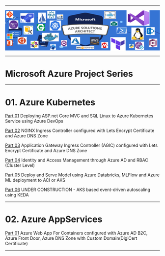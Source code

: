 ----------------------------------------------------------------------------------------------


![alt text](https://github.com/GBuenaflor/01azure/blob/master/Picture1.png)



----------------------------------------------------------------------------------------------
#  Microsoft Azure Project Series
----------------------------------------------------------------------------------------------
 
# 01. Azure Kubernetes
       
   [Part 01](https://github.com/GBuenaflor/01azure-asp.netcore-mvc-sql-aks/) 
    Deploying ASP.net Core MVC and SQL Linux to Azure Kubernetes Service using Azure DevOps       
    
   [Part 02](https://github.com/GBuenaflor/01azure-aks-ingresscontroller-https/)
    NGINX Ingress Controller configured with Lets Encrypt Certificate and Azure DNS Zone
    
   [Part 03](https://github.com/GBuenaflor/01azure-aks-ingresscontroller-agic/)
   Application Gateway Ingress Controller (AGIC) configured with Lets Encrypt Certificate and Azure DNS Zone
    
   [Part 04](https://github.com/GBuenaflor/01azure-aks-azure-ad-integration/)
   Identity and Access Management through Azure AD and RBAC (Cluster Level)
    
   [Part 05](https://github.com/GBuenaflor/01azure-aks-databricks-mlflow-azureML-deployment/)
   Deploy and Serve Model using Azure Databricks, MLFlow and Azure ML deployment to ACI or AKS
     
   [Part 06](https://github.com/GBuenaflor/01azure-aks-keda/)
   UNDER CONSTRUCTION - AKS based event-driven autoscaling using KEDA
    
 ----------------------------------------------------------------------------------------------
 
 # 02. Azure AppServices
   
   [Part 01](https://github.com/GBuenaflor/01azure-appservices-webapp4container-b2c/)
   Azure Web App For Containers configured with Azure AD B2C, Azure Front Door, Azure DNS Zone with Custom Domain(DigiCert Certificate)
               
   
 ----------------------------------------------------------------------------------------------
 
   
   
   
   
   
   
   
